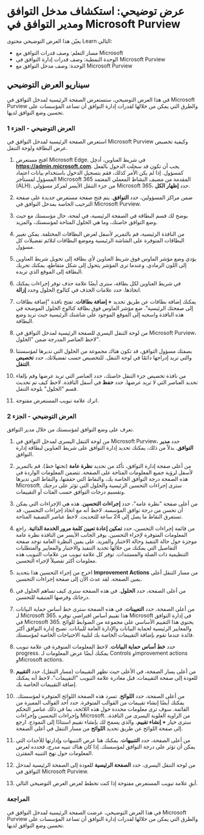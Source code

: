 <!---
---
العرض التوضيحي: العنوان: 'استكشاف مدخل التوافق مع Microsoft Purview ومدير التوافق' مسار التعلم/الوحدة النمطية/الوحدة: 'مسار التعلم: وصف قدرات توافق Microsoft؛ الوحدة النمطية 2: وصف قدرات إدارة التوافق في Microsoft Purview؛ الوحدة النمطية 2: وصف مدخل التوافق مع Microsoft Purview'
---
--->

# عرض توضيحي: استكشاف مدخل التوافق ومدير التوافق في Microsoft Purview

يعيّن هذا العرض التوضيحي محتوى Learn التالي:

- مسار التعلم: وصف قدرات التوافق مع Microsoft
- الوحدة النمطية: وصف قدرات إدارة التوافق في Microsoft Purview
- الوحدة: وصف مدخل التوافق مع Microsoft Purview

## سيناريو العرض التوضيحي

في هذا العرض التوضيحي، ستستعرض الصفحة الرئيسية لمدخل التوافق في Microsoft Purview والطرق التي يمكن من خلالها لقدرات إدارة التوافق أن تساعد المؤسسات على تحسين وضع التوافق لديها.

### العرض التوضيحي - الجزء 1

استعرض الصفحة الرئيسية لمدخل التوافق في Microsoft Purview وكيفية تخصيص عرض البطاقة ولوحة التنقل.

1. افتح مستعرض Microsoft Edge. في شريط العناوين، أدخِل **https://admin.microsoft.com**. يجب أن تكون قد سجلت الدخول بالفعل كمسؤول. إذا لم يكن الأمر كذلك، فقم بتسجيل الدخول باستخدام بيانات اعتماد المسؤول لمستأجر Microsoft 365 المقدمة من مضيف النشاط المعملي المعتمد (ALH). من جزء التنقل الأيسر لمركز مسؤولي Microsoft 365، حدد **إظهار الكل**.

1. ضمن مراكز المسؤولين، حدد **التوافق**.  يتم فتح صفحة مستعرض جديدة على صفحة الترحيب الخاصة بمدخل التوافق في Microsoft Purview.  

1. يوضح لك قسم البطاقة في الصفحة الرئيسية، في لمحة، حال مؤسستك مع حيث وضع التوافق خاصتك، وما هي الحلول المتاحة لمؤسستك، والمزيد.

1. من النافذة الرئيسية، قم بالتمرير لأسفل لعرض البطاقات المختلفة. يمكن تغيير البطاقات المتوفرة على الشاشة الرئيسية وموضع البطاقات لتلائم تفضيلات كل مسؤول.  

1. يؤدي وضع مؤشر الماوس فوق شريط العناوين لأي بطاقة إلى تحويل شريط العناوين إلى اللون الرمادي.  وعندما ترى المؤشر يتحول إلى شكل متقاطع، يمكنك تحريك البطاقة إلى الموقع الذي تريده.

1. في شريط العناوين لكل بطاقة، سترى أيضًا علامة حذف توفر إجراءات يمكنك اتخاذها.  حدد علامات الحذف في كتالوج الحلول وحدد **إزالة**.

1. يمكنك إضافة بطاقات عن طريق تحديد **+ إضافة بطاقات**.  تفتح نافذة "إضافة بطاقات إلى صفحتك الرئيسية".  ضع مؤشر الماوس فوق بطاقة كتالوج الحلول الموضحة في هذه النافذة واسحبه إلى الموقع الموجود على شاشتك الرئيسية حيث تريد وضع البطاقة.

1. من لوحة التنقل اليسرى للصفحة الرئيسية لمدخل التوافق في Microsoft Purview، لاحظ العناصر المدرجة ضمن "الحلول". 

1. بصفتك مسؤول التوافق، قد تكون هناك مجموعة من الحلول التي تديرها لمؤسستنا والتي تريد إدراجها دائمًا في لوحة التنقل.  للتخصيص حسب تفضيلاتك، حدد **تخصيص التنقل**.  

1. من نافذة تخصيص جزء التنقل خاصتك، حدد العناصر التي تريد عرضها وقم بإلغاء تحديد العناصر التي لا تريد عرضها.  حدد **حفظ** في أسفل النافذة.  لاحظ كيف تم تحديث قسم "الحلول" بلوحة التنقل.

1. اترك علامة تبويب المستعرض مفتوحة.

### العرض التوضيحي - الجزء 2

تعرف على وضع التوافق لمؤسستك من خلال مدير التوافق.

1. من لوحة التنقل اليسرى لمدخل التوافق في Microsoft Purview، حدد **مدير التوافق**.  بدلاً من ذلك، يمكنك تحديد إدارة التوافق على شريط العناوين لبطاقة إدارة التوافق.

1. من أعلى صفحة إدارة التوافق، تأكد من تحديد **نظرة عامة** (تحتها خط). قم بالتمرير لأسفل لرؤية جميع المعلومات المتاحة على الصفحة.  تتضمن المعلومات الواردة في هذه الصفحة درجة التوافق الخاصة بك، والنقاط التي حققتها، والنقاط التي تديرها Microsoft.   سترى إجراءات التحسين الرئيسية والحلول التي تؤثر على درجتك وتقسيم درجات التوافق حسب الفئات أو التقييمات.

1. من أعلى صفحة "نظرة عامة"، حدد **إجراءات التحسين**.  هذه هي الإجراءات التي يمكن أن تحسن من درجة توافق المؤسسة. لاحظ أنه مع اتخاذ إجراءات التحسين، قد تستغرق النقاط ما يصل إلى 24 ساعة للتحديث.  لاحظ عناصر التصفية المتاحة.

1. من قائمة إجراءات التحسين، حدد **تمكين إعادة تعيين كلمة مرور الخدمة الذاتية**.  راجع المعلومات المتوفرة لإجراء التحسين.  يوفر الجانب الأيسر من النافذة نظرة عامة موجزة حول حالة التنفيذ وحالة الاختبار والمزيد. على يمين النظرة العامة توجد صفحة التفاصيل التي يمكنك من خلالها تحديد التنفيذ والاختبار والمعايير والمتطلبات التنظيمية ذات الصلة والمستندات. توفر كل علامة تبويب من علامات التبويب هذه معلومات أكثر تفصيلاً لإجراء التحسين.

1. اخرج من إجراء التحسين هذا بتحديد **Improvement Actions** من مسار التنقل أعلى يمين الصفحة.  لقد عدتَ الآن إلى صفحة إجراءات التحسين.

1. من أعلى الصفحة، حدد **الحلول**. في هذه الصفحة سترى كيف تساهم الحلول في درجاتك وفرصها المتبقية للتحسين.

1. من أعلى الصفحة، حدد **التعيينات**. في هذه الصفحة سترى خط أساس حماية البيانات لـ Microsoft 365.  هذا تقييم أساس افتراضي توفره Microsoft في إدارة التوافق في Microsoft 365.  يحتوي هذا التقييم الأساسي على مجموعة من الضوابط للوائح والمعايير الرئيسية لحماية البيانات والإدارة العامة للبيانات. تصبح إدارة التوافق أكثر فائدة عندما تقوم بإضافة التقييمات الخاصة بك لتلبية الاحتياجات الخاصة لمؤسستك.

1. حدد **خط أساس حماية البيانات**.  لاحظ المعلومات المتوفرة في علامة تبويب progress.  يمكنك أيضًا عرض المعلومات لـ Controls وimprovement actions وMicrosoft actions.  

1. من أعلى يسار الصفحة، في الأعلى حيث تظهر التقييمات (مسار التنقل)، حدد **التقييم** للعودة إلى صفحة التقييمات.  قبل مغادرة علامة التبويب "التقييمات"، لاحظ أنه يمكنك إضافة التقييمات الخاصة بك.

1. من أعلى الصفحة، حدد **اللوائح**.  تسرد هذه الصفحة اللوائح المتوفرة لمؤسستك. يمكنك أيضًا إنشاء تقييمات من القوالب المتوفرة.  حدد أحد القوالب المميزة من القائمة.  سوف ترى معلومات محددة حول هذه اللائحة، بما في ذلك عناصر التحكم وإجراءات التحسين وإجراءات Microsoft.  من الزاوية العلوية اليسرى من النافذة، سترى خيار **+ إنشاء تقييم**، والذي يسمح لك بإنشاء تقييم استنادًا إلى النموذج.  ارجع إلى صفحة اللوائح عن طريق تحديد **اللوائح** من مسار التنقل في أعلى الصفحة.

1. من أعلى الصفحة، حدد **التنبيهات**.   يمكنك هنا عرض التنبيهات وإدارتها للأحداث التي يمكن أن تؤثر على درجة التوافق لمؤسستك.  إذا كان هناك تنبيه مدرج، فحدده لعرض المعلومات حول نهج التنبيه المقترن.

1. من لوحة التنقل اليسرى، حدد **الصفحة الرئيسية** للعودة إلى الصفحة الرئيسية لمدخل التوافق في Microsoft Purview.

1. أبقِ علامة تبويب المستعرض مفتوحة إذا كنت تخطط لعرض العرض التوضيحي التالي.

### المراجعة

في هذا العرض التوضيحي، عرضت الصفحة الرئيسية لمدخل التوافق في Microsoft Purview والطرق التي يمكن من خلالها لقدرات إدارة التوافق أن تساعد المؤسسات على تحسين وضع التوافق لديها.
